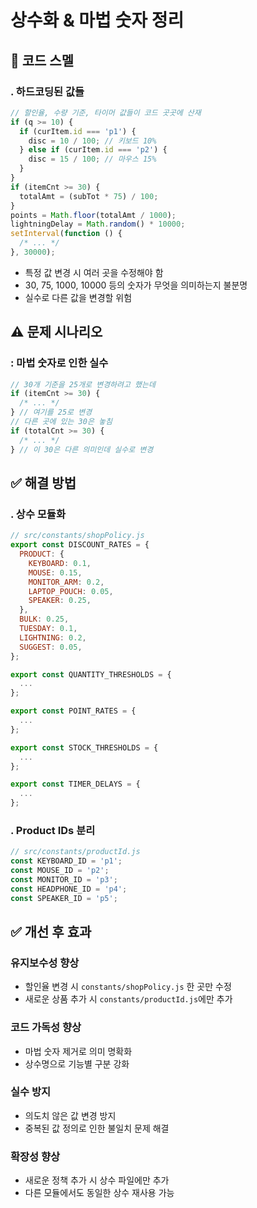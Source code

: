 # 상수화 & 마법 숫자 정리

## 🚨 코드 스멜

### **. 하드코딩된 값들**

```javascript
// 할인율, 수량 기준, 타이머 값들이 코드 곳곳에 산재
if (q >= 10) {
  if (curItem.id === 'p1') {
    disc = 10 / 100; // 키보드 10%
  } else if (curItem.id === 'p2') {
    disc = 15 / 100; // 마우스 15%
  }
}
if (itemCnt >= 30) {
  totalAmt = (subTot * 75) / 100;
}
points = Math.floor(totalAmt / 1000);
lightningDelay = Math.random() * 10000;
setInterval(function () {
  /* ... */
}, 30000);
```

- 특정 값 변경 시 여러 곳을 수정해야 함
- 30, 75, 1000, 10000 등의 숫자가 무엇을 의미하는지 불분명
- 실수로 다른 값을 변경할 위험

## ⚠️ 문제 시나리오

### **: 마법 숫자로 인한 실수**

```javascript
// 30개 기준을 25개로 변경하려고 했는데
if (itemCnt >= 30) {
  /* ... */
} // 여기를 25로 변경
// 다른 곳에 있는 30은 놓침
if (totalCnt >= 30) {
  /* ... */
} // 이 30은 다른 의미인데 실수로 변경
```

## ✅ 해결 방법

### **. 상수 모듈화**

```javascript
// src/constants/shopPolicy.js
export const DISCOUNT_RATES = {
  PRODUCT: {
    KEYBOARD: 0.1,
    MOUSE: 0.15,
    MONITOR_ARM: 0.2,
    LAPTOP_POUCH: 0.05,
    SPEAKER: 0.25,
  },
  BULK: 0.25,
  TUESDAY: 0.1,
  LIGHTNING: 0.2,
  SUGGEST: 0.05,
};

export const QUANTITY_THRESHOLDS = {
  ...
};

export const POINT_RATES = {
  ...
};

export const STOCK_THRESHOLDS = {
  ...
};

export const TIMER_DELAYS = {
  ...
};
```

### **. Product IDs 분리**

```javascript
// src/constants/productId.js
const KEYBOARD_ID = 'p1';
const MOUSE_ID = 'p2';
const MONITOR_ID = 'p3';
const HEADPHONE_ID = 'p4';
const SPEAKER_ID = 'p5';
```

## ✅ 개선 후 효과

### **유지보수성 향상**

- 할인율 변경 시 `constants/shopPolicy.js` 한 곳만 수정
- 새로운 상품 추가 시 `constants/productId.js`에만 추가

### **코드 가독성 향상**

- 마법 숫자 제거로 의미 명확화
- 상수명으로 기능별 구분 강화

### **실수 방지**

- 의도치 않은 값 변경 방지
- 중복된 값 정의로 인한 불일치 문제 해결

### **확장성 향상**

- 새로운 정책 추가 시 상수 파일에만 추가
- 다른 모듈에서도 동일한 상수 재사용 가능
